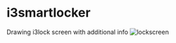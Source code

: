 # i3smartlocker
Drawing i3lock screen with additional info
![lockscreen](http://image.openlan.ru/images/64231335611053388078.jpg)
